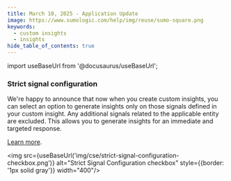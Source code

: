 ```yaml
---
title: March 10, 2025 - Application Update
image: https://www.sumologic.com/help/img/reuse/sumo-square.png
keywords:
  - custom insights
  - insights
hide_table_of_contents: true    
---
```


import useBaseUrl from '@docusaurus/useBaseUrl';



### Strict signal configuration

We're happy to announce that now when you create custom insights, you can select an option to generate insights only on those signals defined in your custom insight. Any additional signals related to the applicable entity are excluded. This allows you to generate insights for an immediate and targeted response. 

[Learn more](/docs/cse/records-signals-entities-insights/configure-custom-insight/#for-only-signals-defined-in-the-custom-insight).

<img src={useBaseUrl('img/cse/strict-signal-configuration-checkbox.png')} alt="Strict Signal Configuration checkbox" style={{border: '1px solid gray'}} width="400"/>